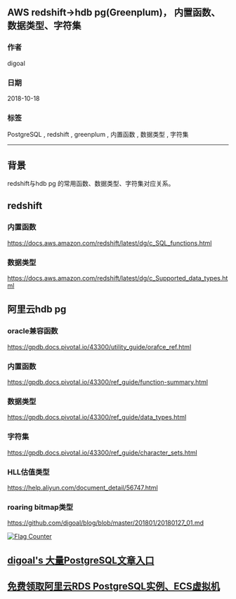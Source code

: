 ## AWS redshift->hdb pg(Greenplum)， 内置函数、数据类型、字符集      
                                                                 
### 作者                                                                 
digoal                                                                 
                                                                 
### 日期                                                                 
2018-10-18                                                               
                                                                 
### 标签                                                                 
PostgreSQL , redshift , greenplum , 内置函数 , 数据类型 , 字符集   
                                                                 
----                                                                 
                                                                 
## 背景     
redshift与hdb pg 的常用函数、数据类型、字符集对应关系。   
  
## redshift   
  
### 内置函数  
https://docs.aws.amazon.com/redshift/latest/dg/c_SQL_functions.html  
  
### 数据类型  
https://docs.aws.amazon.com/redshift/latest/dg/c_Supported_data_types.html  
  
  
  
## 阿里云hdb pg  
### oracle兼容函数  
https://gpdb.docs.pivotal.io/43300/utility_guide/orafce_ref.html  
  
### 内置函数  
https://gpdb.docs.pivotal.io/43300/ref_guide/function-summary.html  
  
### 数据类型  
https://gpdb.docs.pivotal.io/43300/ref_guide/data_types.html  
  
### 字符集  
https://gpdb.docs.pivotal.io/43300/ref_guide/character_sets.html  
  
### HLL估值类型  
https://help.aliyun.com/document_detail/56747.html  
  
### roaring bitmap类型  
https://github.com/digoal/blog/blob/master/201801/20180127_01.md    
    
  
<a rel="nofollow" href="http://info.flagcounter.com/h9V1"  ><img src="http://s03.flagcounter.com/count/h9V1/bg_FFFFFF/txt_000000/border_CCCCCC/columns_2/maxflags_12/viewers_0/labels_0/pageviews_0/flags_0/"  alt="Flag Counter"  border="0"  ></a>  
  
  
## [digoal's 大量PostgreSQL文章入口](https://github.com/digoal/blog/blob/master/README.md "22709685feb7cab07d30f30387f0a9ae")
  
  
## [免费领取阿里云RDS PostgreSQL实例、ECS虚拟机](https://free.aliyun.com/ "57258f76c37864c6e6d23383d05714ea")
  
